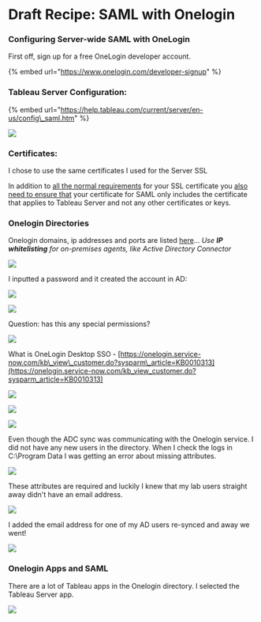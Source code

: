 # Draft Recipe: SAML with Onelogin

### Configuring Server-wide SAML with OneLogin

First off, sign up for a free OneLogin developer account.

{% embed url="https://www.onelogin.com/developer-signup" %}

### Tableau Server Configuration:

{% embed url="https://help.tableau.com/current/server/en-us/config\_saml.htm" %}



![](../.gitbook/assets/image%20%287%29.png)

### Certificates:

I chose to use the same certificates I used for the Server SSL

In addition to [all the normal requirements](https://help.tableau.com/current/server/en-us/saml_requ.htm#Certific) for your SSL certificate you [also need to ensure that](https://help.tableau.com/current/server/en-us/saml_requ.htm#Cert_Name) your certificate for SAML only includes the certificate that applies to Tableau Server and not any other certificates or keys.

### Onelogin Directories

Onelogin domains, ip addresses and ports are listed [here](https://onelogin.service-now.com/support?id=kb_article&sys_id=e1899821db8c60103de43e0439961952&kb_category=a0b5e130db185340d5505eea4b961957)... _Use **IP whitelisting** for on-premises agents, like Active Directory Connector_

![](../.gitbook/assets/image%20%2811%29.png)

I inputted a password and it created the account in AD:

![](../.gitbook/assets/image%20%288%29.png)

![](../.gitbook/assets/image%20%289%29.png)

Question: has this any special permissions?

![](../.gitbook/assets/image%20%284%29.png)

What is OneLogin Desktop SSO - [https://onelogin.service-now.com/kb\_view\_customer.do?sysparm\_article=KB0010313](https://onelogin.service-now.com/kb_view_customer.do?sysparm_article=KB0010313)

![](../.gitbook/assets/image%20%286%29.png)

![](../.gitbook/assets/image%20%2816%29.png)

![](../.gitbook/assets/image%20%2814%29.png)

Even though the ADC sync was communicating with the Onelogin service. I did not have any new users in the directory. When I check the logs in C:\Program Data I was getting an error about missing attributes.

![](../.gitbook/assets/image%20%2813%29.png)

These attributes are required and luckily I knew that my lab users straight away didn't have an email address. 

![](../.gitbook/assets/image%20%2815%29.png)

I added the email address for one of my AD users re-synced and away we went!

![](../.gitbook/assets/image%20%285%29.png)

### Onelogin Apps and SAML

There are a lot of Tableau apps in the Onelogin directory. I selected the Tableau Server app.

![](../.gitbook/assets/image%20%2812%29.png)

 

